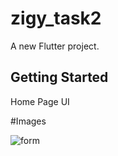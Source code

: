 # zigy_task2

A new Flutter project.

## Getting Started
Home Page UI


#Images


![form](https://i.postimg.cc/x8V5v9N2/ZIgy-Task2-Instagram-UI.jpg) 
